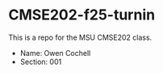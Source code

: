 # CMSE202-f25-turnin

This is a repo for the MSU CMSE202 class.

- Name: Owen Cochell
- Section: 001
